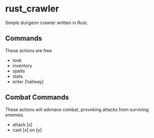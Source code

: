 # rust_crawler

Simple dungeon crawler written in Rust.

## Commands
These actions are free
* look
* inventory
* spells
* stats
* enter [hallway]

## Combat Commands
These actions will advnace combat, provoking attacks from surviving enemies.
* attack [x]
* cast [x] on [y]